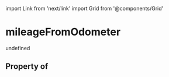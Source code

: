 import Link from 'next/link'
import Grid from '@components/Grid'

# mileageFromOdometer

undefined

## Property of



